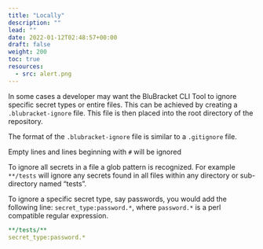 ```yaml
---
title: "Locally"
description: ""
lead: ""
date: 2022-01-12T02:48:57+00:00
draft: false
weight: 200
toc: true
resources:
  - src: alert.png
---
```


In some cases a developer may want the BluBracket CLI Tool to ignore specific secret types or entire files. This can be achieved by creating a `.blubracket-ignore` file. This file is then placed into the root directory of the repository.

The format of the `.blubracket-ignore` file is similar to a `.gitignore` file.

Empty lines and lines beginning with `#` will be ignored

To ignore all secrets in a file a glob pattern is recognized. For example `**/tests` will ignore any secrets found in all files within any directory or sub-directory named “tests”.

To ignore a specific secret type, say passwords, you would add the following line: `secret_type:password.*`, where `password.*` is a perl compatible regular expression.

```yaml
**/tests/**
secret_type:password.*
```

